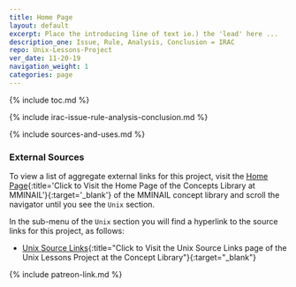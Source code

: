 ```yaml
---
title: Home Page
layout: default
excerpt: Place the introducing line of text ie.) the 'lead' here ...
description_one: Issue, Rule, Analysis, Conclusion = IRAC
repo: Unix-Lessons-Project
ver_date: 11-20-19
navigation_weight: 1
categories: page
---
```

{% include toc.md %}

{% include irac-issue-rule-analysis-conclusion.md %}

{% include sources-and-uses.md %}

### External Sources

To view a list of aggregate external links for this project, visit the [Home Page](https://mminail.github.io/){:title='Click to Visit the Home Page of the Concepts Library at MMINAIL'}{:target='_blank'} of the MMINAIL concept library and scroll the navigator until you see the `Unix` section.

In the sub-menu of the `Unix` section you will find a hyperlink to the source links for this project, as follows:

- [Unix Source Links](https://mminail.github.io/Unix/Unix-Source-Links.htm){:title="Click to Visit the Unix Source Links page of the Unix Lessons Project at the Concept Library"}{:target="_blank"}

{% include patreon-link.md %}
